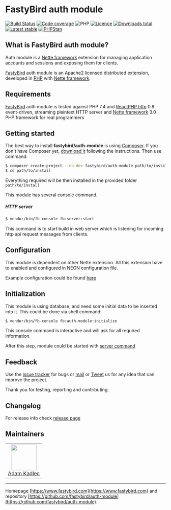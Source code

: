 # FastyBird auth module

[![Build Status](https://img.shields.io/travis/com/FastyBird/auth-module.svg?style=flat-square)](https://travis-ci.com/FastyBird/auth-module)
[![Code coverage](https://img.shields.io/coveralls/FastyBird/auth-module.svg?style=flat-square)](https://coveralls.io/r/FastyBird/auth-module)
![PHP](https://img.shields.io/packagist/php-v/fastybird/auth-module?style=flat-square)
[![Licence](https://img.shields.io/packagist/l/FastyBird/auth-module.svg?style=flat-square)](https://packagist.org/packages/FastyBird/auth-module)
[![Downloads total](https://img.shields.io/packagist/dt/FastyBird/auth-module.svg?style=flat-square)](https://packagist.org/packages/FastyBird/auth-module)
[![Latest stable](https://img.shields.io/packagist/v/FastyBird/auth-module.svg?style=flat-square)](https://packagist.org/packages/FastyBird/auth-module)
[![PHPStan](https://img.shields.io/badge/PHPStan-enabled-brightgreen.svg?style=flat-square)](https://github.com/phpstan/phpstan)

## What is FastyBird auth module?

Auth module is a [Nette framework](https://nette.org) extension for managing application accounts and sessions and exposing them for clients.

[FastyBird](https://www.fastybird.com) auth module is an Apache2 licensed distributed extension, developed in [PHP](https://www.php.net) with [Nette framework](https://nette.org).

## Requirements

[FastyBird](https://www.fastybird.com) auth module is tested against PHP 7.4 and [ReactPHP http](https://github.com/reactphp/http) 0.8 event-driven, streaming plaintext HTTP server and [Nette framework](https://nette.org/en/) 3.0 PHP framework for real programmers

## Getting started

The best way to install **fastybird/auth-module** is using [Composer](https://getcomposer.org/). If you don't have Composer yet, [download it](https://getcomposer.org/download/) following the instructions.
Then use command:

```sh
$ composer create-project --no-dev fastybird/auth-module path/to/install
$ cd path/to/install
```

Everything required will be then installed in the provided folder `path/to/install`

This module has several console command.

##### HTTP server

```sh
$ vendor/bin/fb-console fb:server:start
```

This command is to start build in web server which is listening for incoming http api request messages from clients.

## Configuration

This module is dependent on other Nette extension. All this extension have to enabled and configured in NEON configuration file.

Example configuration could be found [here](https://github.com/FastyBird/auth-module/blob/master/config/example.neon)

## Initialization

This module is using database, and need some initial data to be inserted into it. This could be done via shell command:

```sh
$ vendor/bin/fb-console fb:auth-module:initialize
```

This console command is interactive and will ask for all required information.

After this step, module could be started with [server command](#http-server)

## Feedback

Use the [issue tracker](https://github.com/FastyBird/auth-module/issues) for bugs or [mail](mailto:code@fastybird.com) or [Tweet](https://twitter.com/fastybird) us for any idea that can improve the project.

Thank you for testing, reporting and contributing.

## Changelog

For release info check [release page](https://github.com/FastyBird/auth-module/releases)

## Maintainers

<table>
	<tbody>
		<tr>
			<td align="center">
				<a href="https://github.com/akadlec">
					<img width="80" height="80" src="https://avatars3.githubusercontent.com/u/1866672?s=460&amp;v=4">
				</a>
				<br>
				<a href="https://github.com/akadlec">Adam Kadlec</a>
			</td>
		</tr>
	</tbody>
</table>

***
Homepage [https://www.fastybird.com](https://www.fastybird.com) and repository [https://github.com/fastybird/auth-module](https://github.com/fastybird/auth-module).
